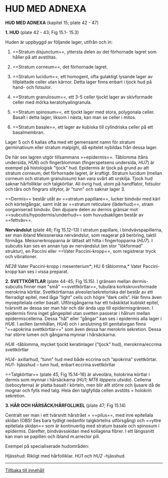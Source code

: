 # HUD MED ADNEXA

<span id="_Toc112582154" class="anchor"></span>**HUD MED ADNEXA** (kapitel 15; plate 42 - 47)

**1. HUD** (plate 42 - 43; Fig 15.1- 15.3)

Huden är uppbyggd av följande lager, utifrån och in:

1.  ==Stratum disjunctum==, yttersta delen av det förhornade lagret som håller på att avstötas.

2.  ==Stratum corneum==, det förhornade lagret.

3.  ==Stratum lucidum==, ett homogent, ofta gulaktigt lysande lager av tillplattade celler utan kärnor. Detta lager finns enbart i tjock hud på hand- och fotsulor.

4.  ==Stratum granulosum==, ett 3-5 celler tjockt lager av skivformade celler med mörka keratohyalingranula.

5.  ==Stratum spinosum==, ett tjockt lager med stora, polygonala celler. Basalt i detta lager, liksom i nästa, kan man se celler i mitos.

6.  ==Stratum basale==, ett lager av kubiska till cylindriska celler på ett basalmembran.

Lager 5 och 6 kallas ofta med ett gemensamt namn för stratum germinativum eller stratum malpighi, då epitelet nybildas från dessa lager.

De här sex lagren utgör tillsammans ==epidermis==. Tåblomma (tåns undersida, *HU6*) och fingerblomman (fingerspetsens undersida, *HU7*) är exempel på histologisk ”tjock” hud. Epidermis är tjock på grund av att stratum corneum, det förhornade lagret, är kraftigt. Stratum lucidum (mellan corneum och stratum granulosum) kan vara svårt att urskilja. Tjock hud saknar hårfolliklar och talgkörtlar. All övrig hud, utom på handflator, fotsulor och tårs och fingrars slitytor, är "tunn" och saknar lager 3.

==Dermis== består utåt av ==stratum papillare==, lucker bindväv med kärl och körtelgångar, samt inåt av ==stratum reticulare (läderhud)==, stram oorganiserad bindväv. Den djupare delen av dermis gränsar mot ==subcutis/hypodermis/underhud== som huvudsakligen består av ==fettväv==.

**Nervändslut** (plate 46; Fig 15.12–13) I stratum papillare, i bindvävspapillerna, ser man ibland Meissnerska nervändslut, som reagerar på beröring, taktil förmåga. Meissnerkropparna är lättast att hitta i fingertopparna (*HU7*). I subcutis kan ses en annan typ av nervändslut (en stor "lökformad" struktur), en Paccini eller ==Vater Paccini-kropp==, som registrerar tryck och vibrationer.

*NE28* Vater Paccini-kropp i mesenterium*; HU 6 tåblomma,* Vater Paccini-kropp kan ses i vissa preparat.

**2. SVETTKÖRTLAR** (plate 44-45; Fig 15.15). I gränsen mellan dermis-subcutis finner man "små" ==svettkörtlar==, tubulära korkskruvsformade merokrina körtlar. Svettkörtlarnas alveoler/sekretoriska del består av ett flerradigt epitel, med låga ”light” cells och högre ”dark cells”. Här finns även myoepiteliala celler basalt. Utförsgångarna har ett tvåskiktat kubiskt epitel, tvärsnitt av dessa ser man här och där ända upp till epidermisgränsen. I epidermis finns inget gångepitel utan svetten passerar i hålrum mellan epidermiscellerna. Dessa "hål" eller ”gångar” kan ses i epidermis alla lager i *HU6*. I axillen (armhålan, *HU4*) och i anslutning till genitalorgan finns "==apokrina svettkörtlar==" som även dessa har merokrin sekretion. Dessa har större lumen och gångarna mynnar i hårsäckarna.

*HU6* -tåblomma, mycket tjockt keratinlager (”tjock” hud), merokrina/eccrina svettkörtlar

*HU4*- axillarhud, ”tunn” hud med både eccrina och ”apokrina” svettkörtar. *HU1*- hjässhud – tunn hud, enbart eccrina svettkörtlar

==Talgkörtlar== (plate 45, Fig 15.14–16) är alveolära, holokrina körtlar i dermis som mynnar i hårsäckarna (*HU1; MT6 läppens utsida*). Cellerna (sebocyterna) är platta basalt i körteln, men blir allt större och ljusare då de mognar och fylls med talg. Hela den talgfyllda cellen avstöts = holokrin sekretion.

**3. HÅR OCH HÅRSÄCK/HÅRFOLLIKEL** (plate 47; Fig 15.14)

Centralt ser man i ett tvärsnitt hårstrået = ==pilus==, med inre epiteliala skidan (OBS! Ses bara tydligt nedanför talgkörtelns utförsgång) och ==yttre epiteliala skidan== som är kontinuerlig med stratum basale och spinosum i epidermis. Därefter, bindvävsskidan med kollagena fibrer. I ett längssnitt kan man se papillen och ibland m.arrector pili.

Exempel på specialiserade hudområden:

Hjässhud: Rikligt med hårfolliklar. *HU1* och *HU2* -hjässhud.

------------------------------------------------------------------------

[Tillbaka till innehåll](DEMOkompedium%20T1%20.html)
